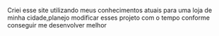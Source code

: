 Criei esse site utilizando meus conhecimentos atuais para uma loja de minha cidade,planejo modificar esses projeto com o tempo conforme conseguir me desenvolver melhor
